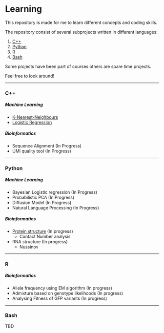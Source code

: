 # Learning

This repository is made for me to learn different concepts and coding skills.

The repository consist of several subprojects written in different languages:

1. [C++](#cpp)
2. [Python](#python)
3. [R](#r)
4. [Bash](#bash)

Some projects have been part of courses others are spare time projects.

Feel free to look around!



---

<a name="cpp"></a>
### C++ 

##### Machine Learning

* [K-Nearest-Neighbours](C++/MachineLearning/KNN/)
* [Logistic Regression](C++/MachineLearning/LogisticRegression/)

##### Bioinformatics

* Sequence Alignment (In Progress)
* UMI quality tool (In Progress)

---

<a name="python"></a>
### Python 

##### Machine Learning

* Bayesian Logistic regression (In Progress)
* Probabilistic PCA (In Progress)
* Diffusion Model (In Progress)
* Natural Language Processing (In Progress)

##### Bioinformatics

* [Protein structure](Python/Bioinformatics/ProteinStructure/) (In progress)
    * Contact Number analysis
* RNA structure (In progress)
    * Nussinov

---

<a name="r"></a>
### R 

##### Bioinformatics

* Allele frequency using EM algorithm (In progress)
* Admixture based on genotype likelihoods (In progress)
* Analysing Fitness of GFP variants (In progress)

---

<a name="bash"></a>
### Bash 

TBD
